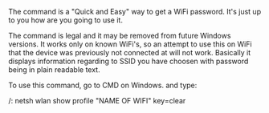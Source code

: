 The command is a "Quick and Easy" way to get a WiFi password. It's just up to you how are you going
to use it.

The command is legal and it may be removed from future Windows versions. It works only on known WiFi's, so an attempt to use this on WiFi that the device was previously not connected at will not work. 
Basically it displays information regarding to SSID you have choosen with password being in plain readable text.

To use this command, go to CMD on Windows. and type:

/: netsh wlan show profile "NAME OF WIFI" key=clear
